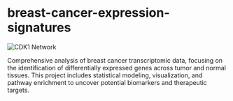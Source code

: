 # breast-cancer-expression-signatures


![CDK1 Network](Breast_Cancer_Network.jpg)

Comprehensive analysis of breast cancer transcriptomic data, focusing on the identification of differentially expressed genes across tumor and normal tissues. This project includes statistical modeling, visualization, and pathway enrichment to uncover potential biomarkers and therapeutic targets.
